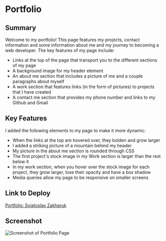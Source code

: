 # Portfolio

## Summary

Welcome to my portfolio! This page features my projects, contact information and some information about me and my
journey to becoming a web developer. The key features of my page include:

 * Links at the top of the page that transport you to the different sections of my page
 * A background image for my header element
 * An about me section that includes a picture of me and a couple paragraphs about myself
 * A work section that features links (in the form of pictures) to projects that I have created 
 * A contact me section that provides my phone number and links to my Github and Gmail

## Key Features

I added the following elements to my page to make it more dynamic:

* When the links at the top are hovered over, they bolden and grow larger
* I added a striking picture of a mountain behind my header
* My picture in the about me section is rounded through CSS
* The first project's stock image in my Work section is larger than the rest below it
* In my work section, when you hover over the stock image for each project, they grow larger, lose their opacity and have a box shadow
* Media queries allow my page to be responsive on smaller screens

## Link to Deploy

[Portfolio: Sviatoslav Zakharuk](https://github.com/Bunix25?tab=repositories/)

## Screenshot

![Screenshot of Portfolio Page](./Assets/Images/screenshot.png)


